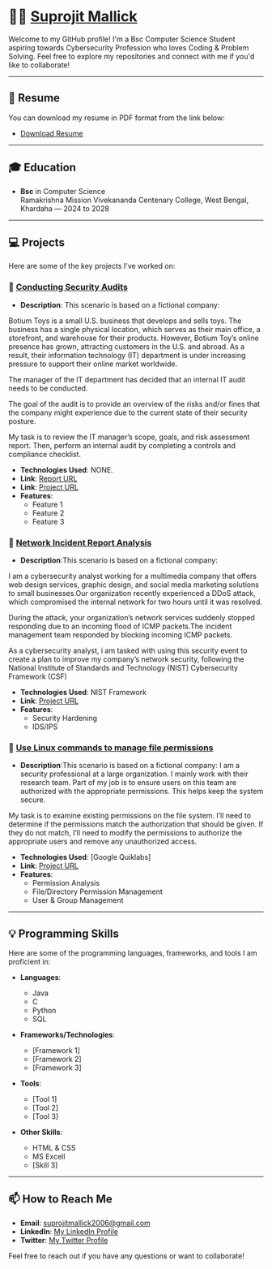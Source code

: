 # 👨‍💻 [Suprojit Mallick](https://www.linkedin.com/in/suprojit-mallick-462437311)  

Welcome to my GitHub profile! I'm a Bsc Computer Science Student aspiring towards Cybersecurity Profession who loves Coding & Problem Solving. Feel free to explore my repositories and connect with me if you'd like to collaborate!

---

## 📄 Resume

You can download my resume in PDF format from the link below:

- [Download Resume](https://in.docworkspace.com/d/sID-R5bq4AcLpuL0G)

---

## 🎓 Education

- **Bsc** in Computer Science  
  Ramakrishna Mission Vivekananda Centenary College, West Bengal, Khardaha — 2024 to 2028
  
---

## 💻 Projects

Here are some of the key projects I've worked on:

### 🚀 [Conducting Security Audits](#)  
- **Description**: This scenario is based on a fictional company:

Botium Toys is a small U.S. business that develops and sells toys. The business has a single physical location, which serves as their main office, a storefront, and warehouse for their products. However, Botium Toy’s online presence has grown, attracting customers in the U.S. and abroad. As a result, their information technology (IT) department is under increasing pressure to support their online market worldwide. 

The manager of the IT department has decided that an internal IT audit needs to be conducted. 

The goal of the audit is to provide an overview of the risks and/or fines that the company might experience due to the current state of their security posture.

My task is to review the IT manager’s scope, goals, and risk assessment report. Then, perform an internal audit by completing a controls and compliance checklist.
- **Technologies Used**: NONE.
- **Link**: [Report URL](https://in.docworkspace.com/d/sIC-R5bq4AcaovbwG)
- **Link**: [Project URL](https://in.docworkspace.com/d/sIDGR5bq4AbGvvbwG)  
- **Features**:  
    - Feature 1  
    - Feature 2  
    - Feature 3  

### 🚀 [Network Incident Report Analysis](#)  
- **Description**:This scenario is based on a fictional company:

I am a cybersecurity analyst working for a multimedia company that offers web design services, graphic design, and social media marketing solutions to small businesses.Our organization recently experienced a DDoS attack, which compromised the internal network for two hours until it was resolved.

During the attack, your organization’s network services suddenly stopped responding due to an incoming flood of ICMP packets.The incident management team responded by blocking incoming ICMP packets.

As a cybersecurity analyst, i am tasked with using this security event to create a plan to improve my company’s network security, following the National Institute of Standards and Technology (NIST) Cybersecurity Framework (CSF)
- **Technologies Used**: NIST Framework 
- **Link**: [Project URL](https://docs.google.com/document/d/13ExF50Ki1qy7QqAQUwioP_GNw72zv8p0Ufka2meTTaY/edit?usp=sharing)  
- **Features**:  
    - Security Hardening 
    - IDS/IPS

### 🚀 [Use Linux commands to manage file permissions](#)  
- **Description**:This scenario is based on a fictional company:
 I am a security professional at a large organization. I mainly work with their research team. Part of my job is to ensure users on this team are authorized with the appropriate permissions. This helps keep the system secure. 

My task is to examine existing permissions on the file system. I’ll need to determine if the permissions match the authorization that should be given. If they do not match, I’ll need to modify the permissions to authorize the appropriate users and remove any unauthorized access.
- **Technologies Used**: [Google Quiklabs]  
- **Link**: [Project URL](https://github.com/user-attachments/files/18901690/File.permissions.in.Linux.docx)
- **Features**:  
    - Permission Analysis  
    - File/Directory Permission Management 
    - User & Group Management  

---

## 💡 Programming Skills

Here are some of the programming languages, frameworks, and tools I am proficient in:

- **Languages**:  
  - Java
  - C
  - Python
  - SQL

- **Frameworks/Technologies**:  
  - [Framework 1]  
  - [Framework 2]  
  - [Framework 3]  

- **Tools**:  
  - [Tool 1]  
  - [Tool 2]  
  - [Tool 3]  

- **Other Skills**:  
  - HTML & CSS
  - MS Excell
  - [Skill 3]

---

## 📫 How to Reach Me

- **Email**: suprojitmallick2006@gmail.com
- **LinkedIn**: [My LinkedIn Profile](https://www.linkedin.com/in/suprojit-mallick-462437311)
- **Twitter**: [My Twitter Profile](https://x.com/supM206)

Feel free to reach out if you have any questions or want to collaborate!
